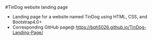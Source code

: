 #TinDog website landing page

* Landing page for a website named TinDog using HTML, CSS, and Bootstrap4.0+ 
* Corresponding GitHub page@ https://bqh5026.github.io/TinDog-Landing-Page/
